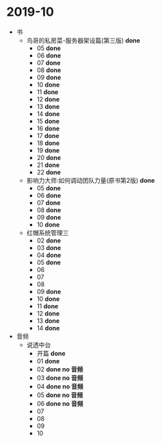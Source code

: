 # 2019-10

* 书
	* 鸟哥的私房菜-服务器架设篇(第三版) **done**
		* 05 **done**
		* 06 **done**
		* 07 **done**
		* 08 **done**
		* 09 **done**
		* 10 **done**
		* 11 **done**
		* 12 **done**
		* 13 **done**
		* 14 **done**
		* 15 **done**
		* 16 **done**
		* 17 **done**
		* 18 **done**
		* 19 **done**
		* 20 **done**
		* 21 **done**
		* 22 **done**
	* 影响力大师:如何调动团队力量(原书第2版) **done**
		* 05 **done**
		* 06 **done**
		* 07 **done**
		* 08 **done**
		* 09 **done**
		* 10 **done**
	* 红帽系统管理三
		* 02 **done**
		* 03 **done**
		* 04 **done**
		* 05 **done**
		* 06
		* 07
		* 08
		* 09 **done**
		* 10 **done**
		* 11 **done**
		* 12 **done**
		* 13 **done**
		* 14 **done**
* 音频
	* 说透中台
		* 开篇 **done**
		* 01 **done**
		* 02 **done no 音频**
		* 03 **done no 音频**
		* 04 **done no 音频**
		* 05 **done no 音频**
		* 06 **done no 音频**
		* 07
		* 08
		* 09
		* 10